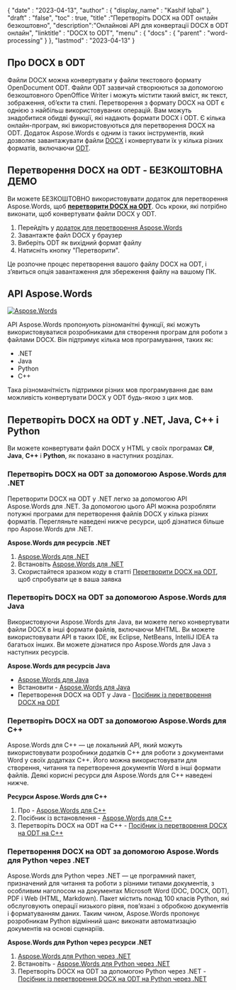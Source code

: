 {
  "date" : "2023-04-13",
  "author" : {
    "display_name" : "Kashif Iqbal"
},
  "draft" : "false",
  "toc" : true,
  "title" :"Перетворіть DOCX на ODT онлайн безкоштовно",
  "description":"Онлайнові API для конвертації DOCX в ODT онлайн",
  "linktitle" : "DOCX to ODT",
  "menu" : {
    "docs" : {
      "parent" : "word-processing"
}
},
  "lastmod" : "2023-04-13"
}

## Про DOCX в ODT

Файли DOCX можна конвертувати у файли текстового формату OpenDocument ODT. Файли ODT зазвичай створюються за допомогою безкоштовного OpenOffice Writer і можуть містити такий вміст, як текст, зображення, об’єкти та стилі. Перетворення з формату DOCX на ODT є однією з найбільш використовуваних операцій. Вам можуть знадобитися обидві функції, які надають формати DOCX і ODT. Є кілька онлайн-програм, які використовуються для перетворення DOCX на ODT. Додаток Aspose.Words є одним із таких інструментів, який дозволяє завантажувати файли [DOCX](/uk/word-processing/docx/) і конвертувати їх у кілька різних форматів, включаючи [ODT](/uk/word-processing/odt/).

## Перетворення DOCX на ODT - БЕЗКОШТОВНА ДЕМО

Ви можете БЕЗКОШТОВНО використовувати додаток для перетворення Aspose.Words, щоб **[перетворити DOCX на ODT](https://products.aspose.app/words/conversion/docx-to-xhtml)**. Ось кроки, які потрібно виконати, щоб конвертувати файли DOCX у ODT.

1. Перейдіть у [додаток для перетворення Aspose.Words](https://products.aspose.app/words/conversion/docx-to-odt)
1. Завантажте файл DOCX у браузер
1. Виберіть ODT як вихідний формат файлу
1. Натисніть кнопку "Перетворити".

Це розпочне процес перетворення вашого файлу DOCX на ODT, і з’явиться опція завантаження для збереження файлу на вашому ПК.

## API Aspose.Words

[![Aspose.Words](../try-aspose-words.png)](https://products.aspose.com/words/)

API Aspose.Words пропонують різноманітні функції, які можуть використовуватися розробниками для створення програм для роботи з файлами DOCX. Він підтримує кілька мов програмування, таких як:

* .NET
* Java
* Python
* C++

Така різноманітність підтримки різних мов програмування дає вам можливість конвертувати DOCX у ODT будь-якою з цих мов.

## Перетворіть DOCX на ODT у .NET, Java, C++ і Python

Ви можете конвертувати файл DOCX у HTML у своїх програмах **C#**, **Java**, **C++** і **Python**, як показано в наступних розділах.

### Перетворіть DOCX на ODT за допомогою Aspose.Words для .NET

Перетворити DOCX на ODT у .NET легко за допомогою API Aspose.Words для .NET. За допомогою цього API можна розробляти потужні програми для перетворення файлів DOCX у кілька різних форматів. Перегляньте наведені нижче ресурси, щоб дізнатися більше про Aspose.Words для .NET.

**Aspose.Words для ресурсів .NET**

1. [Aspose.Words для .NET](https://products.aspose.com/words/net/)
1. Встановіть [Aspose.Words для .NET](https://docs.aspose.com/words/net/installation/)
1. Скористайтеся зразком коду в статті [Перетворити DOCX на ODT](https://docs.aspose.com/words/net/convert-a-document-to-html-mhtml-or-epub/), щоб спробувати це в ваша заявка

### Перетворіть DOCX на ODT за допомогою Aspose.Words для Java

Використовуючи Aspose.Words для Java, ви можете легко конвертувати файли DOCX в інші формати файлів, включаючи MHTML. Ви можете використовувати API в таких IDE, як Eclipse, NetBeans, IntelliJ IDEA та багатьох інших. Ви можете дізнатися про Aspose.Words для Java з наступних ресурсів.

**Aspose.Words для ресурсів Java**

* [Aspose.Words для Java](https://products.aspose.com/words/java/)
* Встановити - [Aspose.Words для Java](https://docs.aspose.com/words/java/installation/)
* Перетворення DOCX на ODT у Java - [Посібник із перетворення DOCX на ODT](https://docs.aspose.com/words/java/convert-a-document-to-html-mhtml-or-epub/)

### Перетворіть DOCX на ODT за допомогою Aspose.Words для C++

Aspose.Words для C++ — це локальний API, який можуть використовувати розробники додатків C++ для роботи з документами Word у своїх додатках C++. Його можна використовувати для створення, читання та перетворення документів Word в інші формати файлів. Деякі корисні ресурси для Aspose.Words для C++ наведені нижче.

**Ресурси Aspose.Words для C++**

1. Про - [Aspose.Words для C++](https://products.aspose.com/words/cpp/)
1. Посібник із встановлення - [Aspose.Words для C++](https://docs.aspose.com/words/cpp/installation/)
1. Перетворіть DOCX на ODT на C++ - [Посібник із перетворення DOCX на ODT на C++](https://docs.aspose.com/words/cpp/convert-a-document-to-html-mhtml-or-epub/)

### Перетворення DOCX на ODT за допомогою Aspose.Words для Python через .NET

Aspose.Words для Python через .NET — це програмний пакет, призначений для читання та роботи з різними типами документів, з особливим наголосом на документах Microsoft Word (DOC, DOCX, ODT), PDF і Web (HTML, Markdown). Пакет містить понад 100 класів Python, які обслуговують операції низького рівня, пов’язані з обробкою документів і форматуванням даних. Таким чином, Aspose.Words пропонує розробникам Python відмінний шанс виконати автоматизацію документів на основі сценаріїв.

**Aspose.Words для Python через ресурси .NET**

1. [Aspose.Words для Python через .NET](https://products.aspose.com/words/python-net/)
1. Встановіть - [Aspose.Words для Python через .NET](https://releases.aspose.com/words/python/)
1. Перетворіть DOCX на ODT за допомогою Python через .NET - [Посібник із перетворення DOCX на ODT на Python через .NET](https://docs.aspose.com/words/python-net/convert-a-document-to-html-mhtml-or-epub/)


